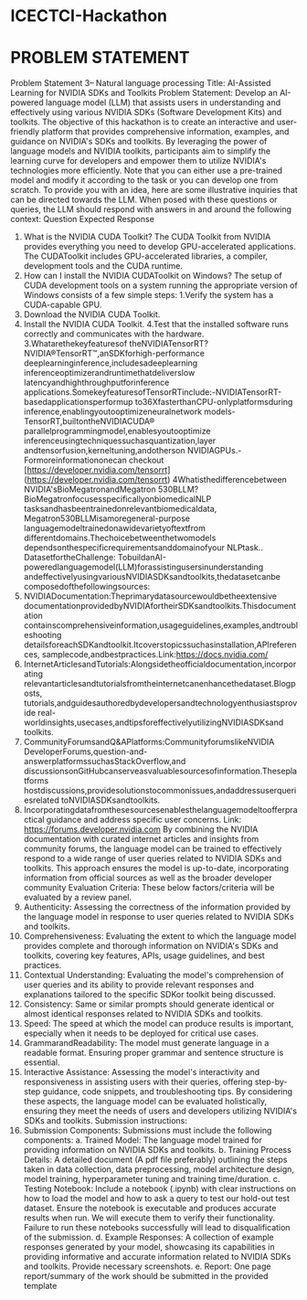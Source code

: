 # ICECTCI-Hackathon

# PROBLEM STATEMENT

Problem Statement 3– Natural language processing
 Title: AI-Assisted Learning for NVIDIA SDKs and Toolkits
 Problem Statement: Develop an AI-powered language model (LLM) that assists users in
 understanding and effectively using various NVIDIA SDKs (Software Development Kits) and
 toolkits. The objective of this hackathon is to create an interactive and user-friendly platform
 that provides comprehensive information, examples, and guidance on NVIDIA's SDKs and
 toolkits. By leveraging the power of language models and NVIDIA toolkits, participants aim to
 simplify the learning curve for developers and empower them to utilize NVIDIA's technologies
 more efficiently.
 Note that you can either use a pre-trained model and modify it according to the task or you
 can develop one from scratch.
 To provide you with an idea, here are some illustrative inquiries that can be directed towards
 the LLM. When posed with these questions or queries, the LLM should respond with
 answers in and around the following context:
 Question
 Expected Response
 1. What is the NVIDIA CUDA Toolkit? The CUDA Toolkit from NVIDIA provides everything
 you need to develop GPU-accelerated applications.
 The CUDAToolkit includes GPU-accelerated libraries,
 a
 compiler, development tools and the CUDA runtime.
 2. How can I install the
 NVIDIA CUDAToolkit on
 Windows?
 The setup of CUDA development tools on a system
 running the appropriate version of Windows consists of a
 few simple steps:
 1.Verify the system has a CUDA-capable GPU.
 2. Download the NVIDIA CUDA Toolkit.
 3. Install the NVIDIA CUDA Toolkit.
 4.Test that the installed software runs correctly and
 communicates with the hardware.
3.Whatarethekeyfeaturesof
 theNVIDIATensorRT?
 NVIDIA®TensorRT™,anSDKforhigh-performance
 deeplearninginference,includesadeeplearning
 inferenceoptimizerandruntimethatdeliverslow
 latencyandhighthroughputforinference
 applications.SomekeyfeaturesofTensorRTinclude:-NVIDIATensorRT-basedapplicationsperformup
 to36XfasterthanCPU-onlyplatformsduring
 inference,enablingyoutooptimizeneuralnetwork
 models-TensorRT,builtontheNVIDIACUDA®
 parallelprogrammingmodel,enablesyoutooptimize
 inferenceusingtechniquessuchasquantization,layer
 andtensorfusion,kerneltuning,andotherson
 NVIDIAGPUs.-Formoreinformationonecan
 checkout
 [https://developer.nvidia.com/tensorrt]
 (https://developer.nvidia.com/tensorrt)
 4Whatisthedifferencebetween
 NVIDIA'sBioMegatronandMegatron
 530BLLM?
 BioMegatronfocusesspecificallyonbiomedicalNLP
 tasksandhasbeentrainedonrelevantbiomedicaldata,
 Megatron530BLLMisamoregeneral-purpose
 languagemodeltrainedonawidevarietyoftextfrom
 differentdomains.Thechoicebetweenthetwomodels
 dependsonthespecificrequirementsanddomainofyour
 NLPtask..
 DatasetfortheChallenge:
 TobuildanAI-poweredlanguagemodel(LLM)forassistingusersinunderstanding
 andeffectivelyusingvariousNVIDIASDKsandtoolkits,thedatasetcanbe
 composedofthefollowingsources:
 1. NVIDIADocumentation:Theprimarydatasourcewouldbetheextensive
 documentationprovidedbyNVIDIAfortheirSDKsandtoolkits.Thisdocumentation
 containscomprehensiveinformation,usageguidelines,examples,andtroubleshooting
 detailsforeachSDKandtoolkit.Itcoverstopicssuchasinstallation,APIreferences,
 samplecode,andbestpractices.Link:https://docs.nvidia.com/
 2. InternetArticlesandTutorials:Alongsidetheofficialdocumentation,incorporating
 relevantarticlesandtutorialsfromtheinternetcanenhancethedataset.Blogposts,
 tutorials,andguidesauthoredbydevelopersandtechnologyenthusiastsprovide
 real-worldinsights,usecases,andtipsforeffectivelyutilizingNVIDIASDKsand
 toolkits.
 3. CommunityForumsandQ&APlatforms:CommunityforumslikeNVIDIA
 DeveloperForums,question-and-answerplatformssuchasStackOverflow,and
 discussionsonGitHubcanserveasvaluablesourcesofinformation.Theseplatforms
 hostdiscussions,providesolutionstocommonissues,andaddressuserqueriesrelated
 toNVIDIASDKsandtoolkits.
 4. Incorporatingdatafromthesesourcesenablesthelanguagemodeltoofferpractical
guidance and address specific user concerns. Link: https://forums.developer.nvidia.com
 By combining the NVIDIA documentation with curated internet articles and insights from
 community forums, the language model can be trained to effectively respond to a wide range of
 user queries related to NVIDIA SDKs and toolkits. This approach ensures the model is
 up-to-date, incorporating information from official sources as well as the broader developer
 community
Evaluation Criteria: These below factors/criteria will be evaluated by a review panel.
 1. Authenticity: Assessing the correctness of the information provided by the
 language model in response to user queries related to NVIDIA SDKs and
 toolkits.
 2. Comprehensiveness: Evaluating the extent to which the language model
 provides complete and thorough information on NVIDIA's SDKs and toolkits,
 covering key features, APIs, usage guidelines, and best practices.
 3. Contextual Understanding: Evaluating the model's comprehension of user queries
 and its ability to provide relevant responses and explanations tailored to the specific
 SDKor toolkit being discussed.
 4. Consistency: Same or similar prompts should generate identical or almost
 identical responses related to NVIDIA SDKs and toolkits.
 5. Speed: The speed at which the model can produce results is important, especially
 when it needs to be deployed for critical use cases.
 6. GrammarandReadability: The model must generate language in a readable
 format. Ensuring proper grammar and sentence structure is essential.
 7. Interactive Assistance: Assessing the model's interactivity and responsiveness
 in assisting users with their queries, offering step-by-step guidance, code
 snippets, and troubleshooting tips.
 By considering these aspects, the language model can be evaluated holistically, ensuring they
 meet the needs of users and developers utilizing NVIDIA's SDKs and toolkits.
 Submission instructions:
 1. Submission Components: Submissions must include the following components:
 a. Trained Model: The language model trained for providing
 information on
NVIDIA SDKs and toolkits.
 b. Training Process Details: A detailed document (A pdf file preferably)
 outlining the steps taken in data collection, data preprocessing, model
 architecture design, model training, hyperparameter tuning and training
 time/duration.
 c. Testing Notebook: Include a notebook (.ipynb) with clear instructions on
 how to load the model and how to ask a query to test our hold-out test dataset.
 Ensure the notebook is executable and produces accurate results when run. We
 will execute them to verify their functionality. Failure to run these notebooks
 successfully will lead to disqualification of the submission.
 d. Example Responses: A collection of example responses generated by your
 model, showcasing its capabilities in providing informative and accurate
 information related to NVIDIA SDKs and toolkits. Provide necessary
 screenshots.
 e. Report: One page report/summary of the work should be submitted in the
 provided template

